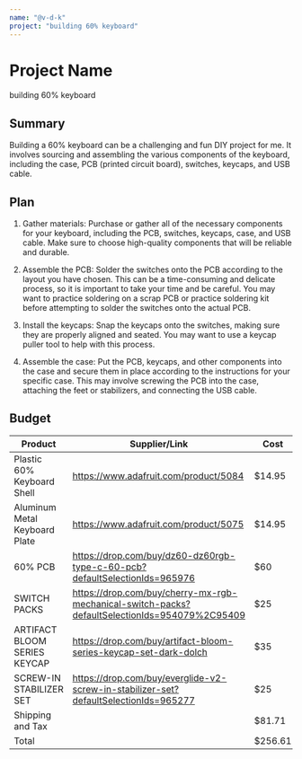 ```yaml
---
name: "@v-d-k"
project: "building 60% keyboard"
---
```


# Project Name
building 60% keyboard

## Summary
Building a 60% keyboard can be a challenging and fun DIY project for me. It involves sourcing and assembling the various components of the keyboard, including the case, PCB (printed circuit board), switches, keycaps, and USB cable.

## Plan
1. Gather materials: Purchase or gather all of the necessary components for your keyboard, including the PCB, switches, keycaps, case, and USB cable. Make sure to choose high-quality components that will be reliable and durable.

2. Assemble the PCB: Solder the switches onto the PCB according to the layout you have chosen. This can be a time-consuming and delicate process, so it is important to take your time and be careful. You may want to practice soldering on a scrap PCB or practice soldering kit before attempting to solder the switches onto the actual PCB.

3. Install the keycaps: Snap the keycaps onto the switches, making sure they are properly aligned and seated. You may want to use a keycap puller tool to help with this process.

4. Assemble the case: Put the PCB, keycaps, and other components into the case and secure them in place according to the instructions for your specific case. This may involve screwing the PCB into the case, attaching the feet or stabilizers, and connecting the USB cable.

## Budget

| Product                        | Supplier/Link                                                                                 | Cost    |
| ------------------------------ | --------------------------------------------------------------------------------------------- | ------- |
| Plastic 60% Keyboard Shell     | https://www.adafruit.com/product/5084                                                         | $14.95  |
| Aluminum Metal Keyboard Plate  | https://www.adafruit.com/product/5075                                                         | $14.95  |
| 60% PCB                        | https://drop.com/buy/dz60-dz60rgb-type-c-60-pcb?defaultSelectionIds=965976                    | $60     |
| SWITCH PACKS                   | https://drop.com/buy/cherry-mx-rgb-mechanical-switch-packs?defaultSelectionIds=954079%2C95409 | $25     |
| ARTIFACT BLOOM SERIES KEYCAP   | https://drop.com/buy/artifact-bloom-series-keycap-set-dark-dolch                              | $35     |
| SCREW-IN STABILIZER SET        | https://drop.com/buy/everglide-v2-screw-in-stabilizer-set?defaultSelectionIds=965277          | $25     |
| Shipping and Tax               |                                                                                               | $81.71  |
| Total                          |                                                                                               | $256.61 |